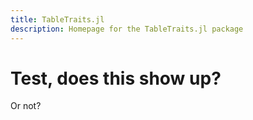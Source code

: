 ```yaml
---
title: TableTraits.jl
description: Homepage for the TableTraits.jl package
---
```


# Test, does this show up?

Or not?
